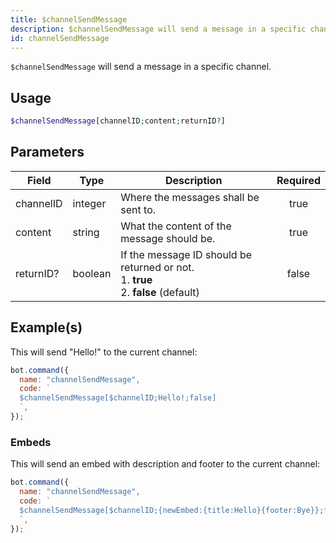 ```yaml
---
title: $channelSendMessage
description: $channelSendMessage will send a message in a specific channel.
id: channelSendMessage
---
```


`$channelSendMessage` will send a message in a specific channel.

## Usage

```php
$channelSendMessage[channelID;content;returnID?]
```

## Parameters

| Field     | Type    | Description                                                                                   | Required |
| --------- | ------- | --------------------------------------------------------------------------------------------- | :------: |
| channelID | integer | Where the messages shall be sent to.                                                          |   true   |
| content   | string  | What the content of the message should be.                                                    |   true   |
| returnID? | boolean | If the message ID should be returned or not. <br /> 1. **true** <br /> 2. **false** (default) |  false   |

## Example(s)

This will send "Hello!" to the current channel:

```javascript
bot.command({
  name: "channelSendMessage",
  code: `
  $channelSendMessage[$channelID;Hello!;false]
  `,
});
```

### Embeds

This will send an embed with description and footer to the current channel:

```javascript
bot.command({
  name: "channelSendMessage",
  code: `
  $channelSendMessage[$channelID;{newEmbed:{title:Hello}{footer:Bye}};false]
  `,
});
```
